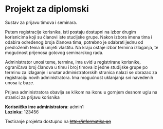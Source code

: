 # Projekt za diplomski
Sustav za prijavu timova i seminara.

Putem registracije korisnika, isti postaju dostupni na izbor drugim korisnicima koji su članovi iste studijske grupe. Nakon izbora imena tima i odabira određenog broja članova tima, potrebno je odabrati jednu od predloženih tema ili unijeti vlastitu. Na kraju ostaje izbor termina izlaganja, te mogućnost prijenosa gotovog seminarskog rada.

Administrator unosi teme, termine, ima uvid u registrirane korisnike, ograničava broj članova u timu i broj timova iz jedne studijske grupe po terminu za izlaganje i unutar administratorskih stranica nalazi se obrazac za registraciju novih administratora. Ima mogućnost uklanjanja svi navedenih unosa iz baze. 

Prijava administratora obavlja se klikom na ikonu u gornjem desnom uglu na stranici za prijavu korisnika

<b>Korisničko ime administratora:</b> admin1<br>
<b>Lozinka:</b> 123456

Testiranje projekta dostupno na <strike>http://informatika.gq</strike>
